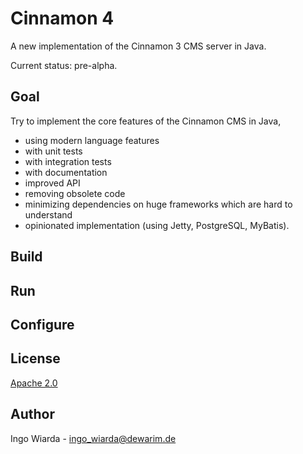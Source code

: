 # Cinnamon 4

A new implementation of the Cinnamon 3 CMS server in Java.

Current status: pre-alpha.

## Goal

Try to implement the core features of the Cinnamon CMS in Java, 

* using modern language features
* with unit tests
* with integration tests
* with documentation
* improved API
* removing obsolete code
* minimizing dependencies on huge frameworks which are hard to understand
* opinionated implementation (using Jetty, PostgreSQL, MyBatis).

## Build

## Run

## Configure

## License

[Apache 2.0](LICENSE.txt)

## Author

Ingo Wiarda - ingo_wiarda@dewarim.de